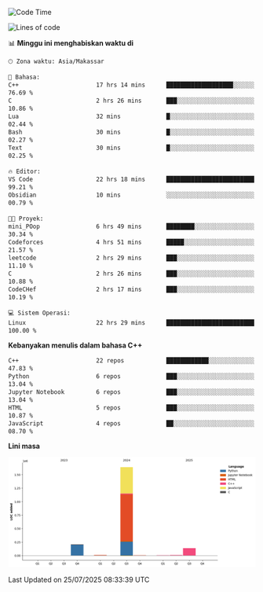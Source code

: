 <!--START_SECTION:waka-->
![Code Time](http://img.shields.io/badge/Code%20Time-372%20hrs%2046%20mins-blue)

![Lines of code](https://img.shields.io/badge/Sejak%20Hello%20World%20aku%20telah%20menulis-2.0%20million%20baris%20kode-blue)

📊 **Minggu ini menghabiskan waktu di** 

```text
🕑︎ Zona waktu: Asia/Makassar

💬 Bahasa: 
C++                      17 hrs 14 mins      ███████████████████░░░░░░   76.69 % 
C                        2 hrs 26 mins       ███░░░░░░░░░░░░░░░░░░░░░░   10.86 % 
Lua                      32 mins             █░░░░░░░░░░░░░░░░░░░░░░░░   02.44 % 
Bash                     30 mins             █░░░░░░░░░░░░░░░░░░░░░░░░   02.27 % 
Text                     30 mins             █░░░░░░░░░░░░░░░░░░░░░░░░   02.25 % 

🔥 Editor: 
VS Code                  22 hrs 18 mins      █████████████████████████   99.21 % 
Obsidian                 10 mins             ░░░░░░░░░░░░░░░░░░░░░░░░░   00.79 % 

🐱‍💻 Proyek: 
mini_POop                6 hrs 49 mins       ████████░░░░░░░░░░░░░░░░░   30.34 % 
Codeforces               4 hrs 51 mins       █████░░░░░░░░░░░░░░░░░░░░   21.57 % 
leetcode                 2 hrs 29 mins       ███░░░░░░░░░░░░░░░░░░░░░░   11.10 % 
C                        2 hrs 26 mins       ███░░░░░░░░░░░░░░░░░░░░░░   10.88 % 
CodeCHef                 2 hrs 17 mins       ███░░░░░░░░░░░░░░░░░░░░░░   10.19 % 

💻 Sistem Operasi: 
Linux                    22 hrs 29 mins      █████████████████████████   100.00 % 
```

**Kebanyakan menulis dalam bahasa C++** 

```text
C++                      22 repos            ████████████░░░░░░░░░░░░░   47.83 % 
Python                   6 repos             ███░░░░░░░░░░░░░░░░░░░░░░   13.04 % 
Jupyter Notebook         6 repos             ███░░░░░░░░░░░░░░░░░░░░░░   13.04 % 
HTML                     5 repos             ███░░░░░░░░░░░░░░░░░░░░░░   10.87 % 
JavaScript               4 repos             ██░░░░░░░░░░░░░░░░░░░░░░░   08.70 % 
```



**Lini masa**

![Lines of Code chart](https://raw.githubusercontent.com/yusuf601/yusuf601/main/assets/bar_graph.png)


 Last Updated on 25/07/2025 08:33:39 UTC
<!--END_SECTION:waka-->

